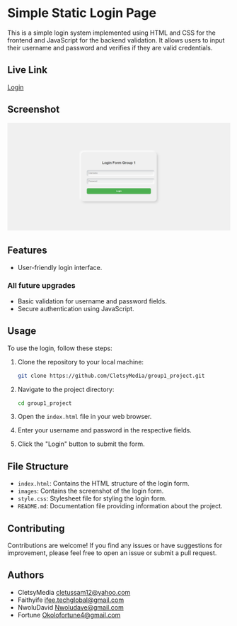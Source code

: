 # Simple Static Login Page

This is a simple login system implemented using HTML and CSS for the frontend and JavaScript for the backend validation. It allows users to input their username and password and verifies if they are valid credentials.

## Live Link

[Login](https://cletsymedia.github.io/group1_project/)

## Screenshot

![screenshot](./images/group1_login.png)

## Features

- User-friendly login interface.

### All future upgrades

- Basic validation for username and password fields.
- Secure authentication using JavaScript.

## Usage

To use the login, follow these steps:

1. Clone the repository to your local machine:

    ```bash
    git clone https://github.com/CletsyMedia/group1_project.git
    ```

2. Navigate to the project directory:

    ```bash
    cd group1_project
    ```

3. Open the `index.html` file in your web browser.

4. Enter your username and password in the respective fields.

5. Click the "Login" button to submit the form.

## File Structure

- `index.html`: Contains the HTML structure of the login form.
- `images`: Contains the screenshot of the login form.
- `style.css`: Stylesheet file for styling the login form.
- `README.md`: Documentation file providing information about the project.

## Contributing

Contributions are welcome! If you find any issues or have suggestions for improvement, please feel free to open an issue or submit a pull request.

## Authors

- CletsyMedia <cletussam12@yahoo.com>
- Faithyife <ifee.techglobal@gmail.com>
- NwoluDavid <Nwoludave@gmail.com>
- Fortune <Okolofortune4@gmail.com>
